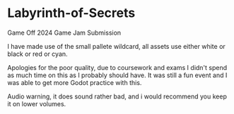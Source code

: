 # Labyrinth-of-Secrets
Game Off 2024 Game Jam Submission

I have made use of the small pallete wildcard, all assets use either white or black or red or cyan.

Apologies for the poor quality, due to coursework and exams I didn't spend as much time on this as I probably should have.
It was still a fun event and I was able to get more Godot practice with this.

Audio warning, it does sound rather bad, and i would recommend you keep it on lower volumes.
